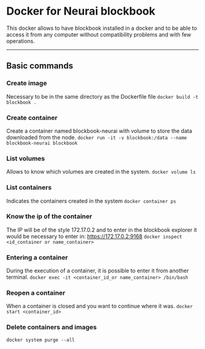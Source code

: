 # Docker for Neurai blockbook

This docker allows to have blockbook installed in a docker and to be able to access it from any computer without compatibility problems and with few operations.

----
## Basic commands

### Create image
Necessary to be in the same directory as the Dockerfile file
```docker build -t blockbook .```

### Create container
Create a container named blockbook-neurai with volume to store the data downloaded from the node.
```docker run -it -v blockbook:/data --name blockbook-neurai blockbook```

### List volumes
Allows to know which volumes are created in the system.
```docker volume ls```

### List containers
Indicates the containers created in the system
```docker container ps```

### Know the ip of the container
The IP will be of the style 172.17.0.2 and to enter in the blockbook explorer it would be necessary to enter in: https://172.17.0.2:9168
```docker inspect <id_container or name_container>```

### Entering a container
During the execution of a container, it is possible to enter it from another terminal.
```docker exec -it <container_id_or name_container> /bin/bash```

### Reopen a container
When a container is closed and you want to continue where it was.
```docker start <container_id>```

### Delete containers and images
```docker system purge --all```